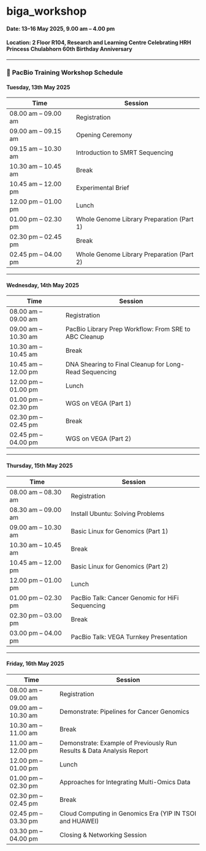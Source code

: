 # biga_workshop
#### Date: 13–16 May 2025, 9.00 am – 4.00 pm
#### Location: 2 Floor R104, Research and Learning Centre Celebrating HRH Princess Chulabhorn 60th Birthday Anniversary
---
### 📅 **PacBio Training Workshop Schedule**

#### **Tuesday, 13th May 2025**

| Time                  | Session                                         |
|-----------------------|-------------------------------------------------|
| 08.00 am – 09.00 am   | Registration                                    |
| 09.00 am – 09.15 am   | Opening Ceremony                                |
| 09.15 am – 10.30 am   | Introduction to SMRT Sequencing                 |
| 10.30 am – 10.45 am   | Break                                           |
| 10.45 am – 12.00 pm   | Experimental Brief                              |
| 12.00 pm – 01.00 pm   | Lunch                                           |
| 01.00 pm – 02.30 pm   | Whole Genome Library Preparation (Part 1)       |
| 02.30 pm – 02.45 pm   | Break                                           |
| 02.45 pm – 04.00 pm   | Whole Genome Library Preparation (Part 2)       |

---

#### **Wednesday, 14th May 2025**

| Time                  | Session                                                         |
|-----------------------|------------------------------------------------------------------|
| 08.00 am – 09.00 am   | Registration                                                    |
| 09.00 am – 10.30 am   | PacBio Library Prep Workflow: From SRE to ABC Cleanup           |
| 10.30 am – 10.45 am   | Break                                                           |
| 10.45 am – 12.00 pm   | DNA Shearing to Final Cleanup for Long-Read Sequencing          |
| 12.00 pm – 01.00 pm   | Lunch                                                           |
| 01.00 pm – 02.30 pm   | WGS on VEGA (Part 1)                                            |
| 02.30 pm – 02.45 pm   | Break                                                           |
| 02.45 pm – 04.00 pm   | WGS on VEGA (Part 2)                                            |

---

#### **Thursday, 15th May 2025**

| Time                  | Session                                          |
|-----------------------|--------------------------------------------------|
| 08.00 am – 08.30 am   | Registration                                     |
| 08.30 am – 09.00 am   | Install Ubuntu: Solving Problems                 |
| 09.00 am – 10.30 am   | Basic Linux for Genomics (Part 1)               |
| 10.30 am – 10.45 am   | Break                                            |
| 10.45 am – 12.00 pm   | Basic Linux for Genomics (Part 2)               |
| 12.00 pm – 01.00 pm   | Lunch                                            |
| 01.00 pm – 02.30 pm   | PacBio Talk: Cancer Genomic for HiFi Sequencing |
| 02.30 pm – 03.00 pm   | Break                                            |
| 03.00 pm – 04.00 pm   | PacBio Talk: VEGA Turnkey Presentation           |

---

#### **Friday, 16th May 2025**

| Time                  | Session                                                              |
|-----------------------|----------------------------------------------------------------------|
| 08.00 am – 09.00 am   | Registration                                                         |
| 09.00 am – 10.30 am   | Demonstrate: Pipelines for Cancer Genomics                           |
| 10.30 am – 11.00 am   | Break                                                                |
| 11.00 am – 12.00 pm   | Demonstrate: Example of Previously Run Results & Data Analysis Report |
| 12.00 pm – 01.00 pm   | Lunch                                                                |
| 01.00 pm – 02.30 pm   | Approaches for Integrating Multi-Omics Data                          |
| 02.30 pm – 02.45 pm   | Break                                                                |
| 02.45 pm – 03.30 pm   | Cloud Computing in Genomics Era (YIP IN TSOI and HUAWEI)             |
| 03.30 pm – 04.00 pm   | Closing & Networking Session                                         |
